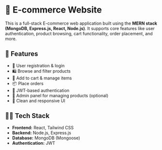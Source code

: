 # 🛒 E-commerce Website

This is a full-stack E-commerce web application built using the **MERN stack (MongoDB, Express.js, React, Node.js)**. It supports core features like user authentication, product browsing, cart functionality, order placement, and more.

## 🚀 Features

- 👤 User registration & login
- 🛍️ Browse and filter products
- 🛒 Add to cart & manage items
- 📦 Place orders
- 🔐 JWT-based authentication
- 🧾 Admin panel for managing products (optional)
- 💬 Clean and responsive UI

## 🧑‍💻 Tech Stack

- **Frontend:** React, Tailwind CSS
- **Backend:** Node.js, Express.js
- **Database:** MongoDB (Mongoose)
- **Authentication:** JWT


